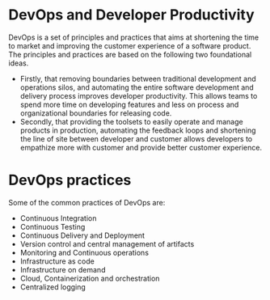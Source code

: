 # DevOps and Developer Productivity

DevOps is a set of principles and practices that aims at shortening the time to market and improving the customer experience of a software product. The principles and practices are based on the following two foundational ideas.

* Firstly, that removing boundaries between traditional development and operations silos, and automating the entire software development and delivery process improves developer productivity. This allows teams to spend more time on developing features and less on process and organizational boundaries for releasing code.
* Secondly, that providing the toolsets to easily operate and manage products in production, automating the feedback loops and shortening the line of site between developer and customer allows developers to empathize more with customer and provide better customer experience.


# DevOps practices

Some of the common practices of DevOps are:

* Continuous Integration
* Continuous Testing
* Continuous Delivery and Deployment
* Version control and central management of artifacts
* Monitoring and Continuous operations
* Infrastructure as code
* Infrastructure on demand
* Cloud, Containerization and orchestration
* Centralized logging
